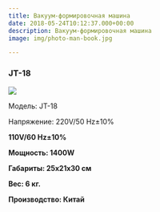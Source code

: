 ```yaml
---
title: Вакуум-формировочная машина
date: 2018-05-24T10:12:37.000+00:00
description: Вакуум-формировочная машина
image: img/photo-man-book.jpg

---
```

### JT-18

![](/uploads/63c059c7-d3cf-4379-ab7e-eec779b15bdf.jpeg)

Модель: JT-18

Напряжение: <A> 220V/50 Hz±10%

<B> 110V/60 Hz±10%

Мощность: 1400W

Габариты: 25х21х30 см

Вес: 6 кг.

  
**Производство: Китай**
